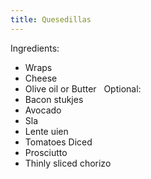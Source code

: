 ```yaml
---
title: Quesedillas
---
```


Ingredients: 
- Wraps 
- Cheese 
- Olive oil or Butter
 
Optional: 
- Bacon stukjes 
- Avocado 
- Sla 
- Lente uien 
- Tomatoes Diced 
- Prosciutto  
- Thinly sliced chorizo
